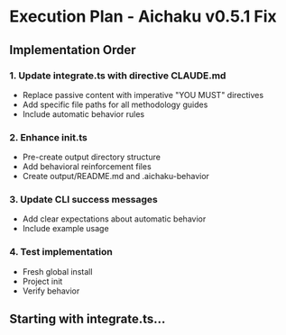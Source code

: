 # Execution Plan - Aichaku v0.5.1 Fix

## Implementation Order

### 1. Update integrate.ts with directive CLAUDE.md
- Replace passive content with imperative "YOU MUST" directives
- Add specific file paths for all methodology guides
- Include automatic behavior rules

### 2. Enhance init.ts 
- Pre-create output directory structure
- Add behavioral reinforcement files
- Create output/README.md and .aichaku-behavior

### 3. Update CLI success messages
- Add clear expectations about automatic behavior
- Include example usage

### 4. Test implementation
- Fresh global install
- Project init
- Verify behavior

## Starting with integrate.ts...